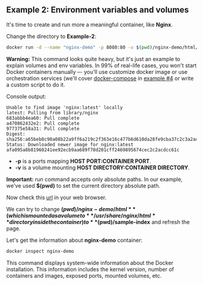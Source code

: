 ## Example 2: Environment variables and volumes

It's time to create and run more a meaningful container, like **Nginx**.

Change the directory to **Example-2**:

```bash
docker run -d --name "nginx-demo" -p 8080:80 -v $(pwd)/nginx-demo/html/:/usr/share/nginx/html:ro nginx:latest
```

**Warning:** This command looks quite heavy, but it's just an example to explain volumes and env variables. In 99% of real-life cases, you won't start Docker containers manually –- you'll use customize docker image or use orchestration services (we'll cover [docker-compose](https://docs.docker.com/compose/overview/) in [example #4](Example-4/README.md) or write a custom script to do it.

Console output:

```
Unable to find image 'nginx:latest' locally
latest: Pulling from library/nginx
683abbb4ea60: Pull complete
a470862432e2: Pull complete
977375e58a31: Pull complete
Digest: sha256:a65beb8c90a08b22a9ff6a219c2f363e16c477b6d610da28fe9cba37c2c3a2ac
Status: Downloaded newer image for nginx:latest
afa095a8b81960241ee92ecb9aa689f78d201cff2469895674cec2c2acdcc61c
```

* **-p** is a ports mapping **HOST PORT:CONTAINER PORT**.
* **-v** is a volume mounting **HOST DIRECTORY:CONTAINER DIRECTORY**.

**Important:** run command accepts only absolute paths. In our example, we've used **$(pwd)** to set the current directory absolute path.

Now check this [url](http://127.0.0.1:8080/) in your web browser.

We can try to change **$(pwd)/nginx-demo/html** (which is mounted as a volume to **/usr/share/nginx/html** directory inside the container) to **$(pwd)/sample-index** and refresh the page.

Let's get the information about **nginx-demo** container:

```bash
docker inspect nginx-demo
```

This command displays system-wide information about the Docker installation. This information includes the kernel version, number of containers and images, exposed ports, mounted volumes, etc.
